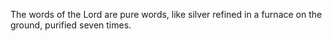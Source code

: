 The words of the Lord are pure words, like silver refined in a furnace on the ground, purified seven times.
